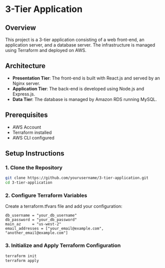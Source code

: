 # 3-Tier Application

## Overview
This project is a 3-tier application consisting of a web front-end, an application server, and a database server. The infrastructure is managed using Terraform and deployed on AWS.

## Architecture
- **Presentation Tier**: The front-end is built with React.js and served by an Nginx server.
- **Application Tier**: The back-end is developed using Node.js and Express.js.
- **Data Tier**: The database is managed by Amazon RDS running MySQL.

## Prerequisites
- AWS Account
- Terraform installed
- AWS CLI configured

## Setup Instructions

### 1. Clone the Repository
```sh
git clone https://github.com/yourusername/3-tier-application.git
cd 3-tier-application
```

### 2. Configure Terraform Variables
Create a terraform.tfvars file and add your configuration:
```
db_username = "your_db_username"
db_password = "your_db_password"
main_az     = "us-west-2"
email_addresses = ["your_email@example.com", "another_email@example.com"]
```
### 3. Initialize and Apply Terraform Configuration
```sh
terraform init
terraform apply
```
